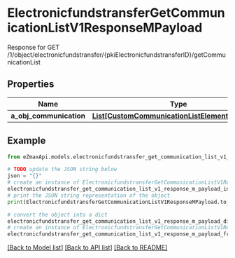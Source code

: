 # ElectronicfundstransferGetCommunicationListV1ResponseMPayload

Response for GET /1/object/electronicfundstransfer/{pkiElectronicfundstransferID}/getCommunicationList

## Properties

Name | Type | Description | Notes
------------ | ------------- | ------------- | -------------
**a_obj_communication** | [**List[CustomCommunicationListElementResponse]**](CustomCommunicationListElementResponse.md) |  | 

## Example

```python
from eZmaxApi.models.electronicfundstransfer_get_communication_list_v1_response_m_payload import ElectronicfundstransferGetCommunicationListV1ResponseMPayload

# TODO update the JSON string below
json = "{}"
# create an instance of ElectronicfundstransferGetCommunicationListV1ResponseMPayload from a JSON string
electronicfundstransfer_get_communication_list_v1_response_m_payload_instance = ElectronicfundstransferGetCommunicationListV1ResponseMPayload.from_json(json)
# print the JSON string representation of the object
print(ElectronicfundstransferGetCommunicationListV1ResponseMPayload.to_json())

# convert the object into a dict
electronicfundstransfer_get_communication_list_v1_response_m_payload_dict = electronicfundstransfer_get_communication_list_v1_response_m_payload_instance.to_dict()
# create an instance of ElectronicfundstransferGetCommunicationListV1ResponseMPayload from a dict
electronicfundstransfer_get_communication_list_v1_response_m_payload_from_dict = ElectronicfundstransferGetCommunicationListV1ResponseMPayload.from_dict(electronicfundstransfer_get_communication_list_v1_response_m_payload_dict)
```
[[Back to Model list]](../README.md#documentation-for-models) [[Back to API list]](../README.md#documentation-for-api-endpoints) [[Back to README]](../README.md)


